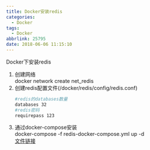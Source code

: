 ```yaml
---
title: Docker安装redis
categories:
  - Docker
tags:
  - Docker
abbrlink: 25795
date: 2018-06-06 11:15:10
---
```


Docker下安装redis
<!-- more -->

1. 创建网络  
docker network create net_redis
2. 创建redis配置文件(/docker/redis/config/redis.conf)  
    ``` bash
    #redis的databases数量
    databases 32
    #redis密码
    requirepass 123
    ```
3. 通过docker-compose安装  
docker-compose -f redis-docker-compose.yml up -d  
[文件链接](https://cdn.jsdelivr.net/gh/xiexingen/blog/assets/data/docker/redis-docker-compose.yml)  
